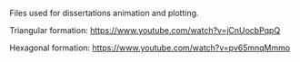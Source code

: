 Files used for dissertations animation and plotting.

Triangular formation:
https://www.youtube.com/watch?v=jCnUocbPqpQ

Hexagonal formation:
https://www.youtube.com/watch?v=pv65mnqMmmo

